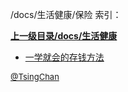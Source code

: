 /docs/生活健康/保险 索引：


**[上一级目录/docs/生活健康](/docs/生活健康/index.md)**

- [一学就会的存钱方法](/docs/生活健康/保险/一学就会的存钱方法.md)


<font size=2 color='grey'> [@TsingChan](https://github.com/tsingchan) </font>